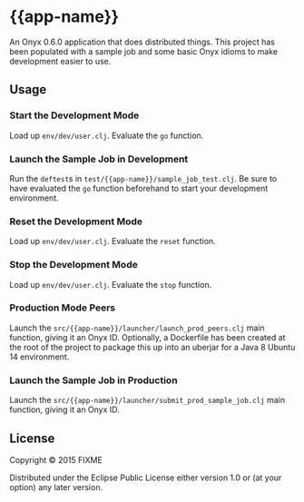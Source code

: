# {{app-name}}

An Onyx 0.6.0 application that does distributed things. This project has been populated with a sample job and some basic Onyx idioms to make development easier to use.

## Usage

### Start the Development Mode

Load up `env/dev/user.clj`. Evaluate the `go` function.

### Launch the Sample Job in Development

Run the `deftest`s in `test/{{app-name}}/sample_job_test.clj`. Be sure to have evaluated the `go` function beforehand to start your development environment.

### Reset the Development Mode

Load up `env/dev/user.clj`. Evaluate the `reset` function.

### Stop the Development Mode

Load up `env/dev/user.clj`. Evaluate the `stop` function.

### Production Mode Peers

Launch the `src/{{app-name}}/launcher/launch_prod_peers.clj` main function, giving it an Onyx ID. Optionally, a Dockerfile has been created at the root of the project to package this up into an uberjar for a Java 8 Ubuntu 14 environment.

### Launch the Sample Job in Production

Launch the `src/{{app-name}}/launcher/submit_prod_sample_job.clj` main function, giving it an Onyx ID.

## License

Copyright © 2015 FIXME

Distributed under the Eclipse Public License either version 1.0 or (at
your option) any later version.
